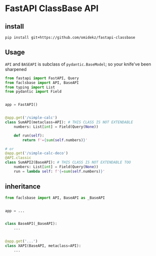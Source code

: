 # FastAPI ClassBase API

## install

`pip install git+https://github.com/omidekz/fastapi-classbase`

## Usage

`API` and `BASEAPI` is subclass of `pydantic.BaseModel`; so your knife've been sharpened
```py
from fastapi import FastAPI, Query
from faclsbase import API, BaseAPI
from typing import List
from pydantic import Field


app = FastAPI()


@app.get('/simple-calc')
class SumAPI(metaclass=API): # THIS CLASS IS NOT EXTENDABLE
    numbers: List[int] = Field(Query(None))

    def run(self):
        return f'={sum(self.numbers)}'

# or
@app.get('/simple-calc-deco')
@API.classic
class SumAPI2(BaseAPI): # THIS CLASS IS NOT EXTENDABLE TOO
    numbers: List[int] = Field(Query(None))
    run = lambda self: f'{=sum(self.numbers)}'
```

## inheritance

```py
from faclsbase import API, BaseAPI as _BaseAPI


app = ...


class BaseAPI(_BaseAPI):
    ...


@app.get('...')
class XAPI(BaseAPI, metaclass=API):
    ...
```
